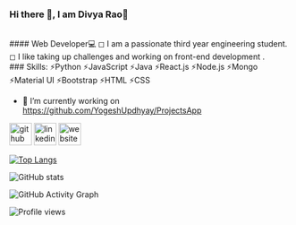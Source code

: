 
### Hi there 👋, I am Divya Rao👩
<br>
#### Web Developer💻
◻ I am a passionate third year engineering student. 
◻ I like taking up challenges and working on front-end development .
<br>
### Skills:
⚡Python ⚡JavaScript ⚡Java
⚡React.js ⚡Node.js
⚡Mongo
⚡Material UI ⚡Bootstrap ⚡HTML ⚡CSS

- 🔭 I’m currently working on https://github.com/YogeshUpdhyay/ProjectsApp 


[<img src='https://cdn.jsdelivr.net/npm/simple-icons@3.0.1/icons/github.svg' alt='github' height='40'>](https://github.com/dsrao711)  [<img src='https://cdn.jsdelivr.net/npm/simple-icons@3.0.1/icons/linkedin.svg' alt='linkedin' height='40'>](https://www.linkedin.com/in/https://www.linkedin.com/in/divya-rao-739a8b143//)  [<img src='https://cdn.jsdelivr.net/npm/simple-icons@3.0.1/icons/icloud.svg' alt='website' height='40'>](https://divyarao.netlify.app/)  

[![Top Langs](https://github-readme-stats.vercel.app/api/top-langs/?username=dsrao711)](https://github.com/anuraghazra/github-readme-stats)

![GitHub stats](https://github-readme-stats.vercel.app/api?username=dsrao711&show_icons=true&count_private=true)  

![GitHub Activity Graph](https://activity-graph.herokuapp.com/graph?username=dsrao711)  

![Profile views](https://gpvc.arturio.dev/dsrao711)  
<!--
**dsrao711/dsrao711** is a ✨ _special_ ✨ repository because its `README.md` (this file) appears on your GitHub profile.

Here are some ideas to get you started:

- 🔭 I’m currently working on ...
- 🌱 I’m currently learning ...
- 👯 I’m looking to collaborate on ...
- 🤔 I’m looking for help with ...
- 💬 Ask me about ...
- 📫 How to reach me: ...
- 😄 Pronouns: ...
- ⚡ Fun fact: ...
-->
